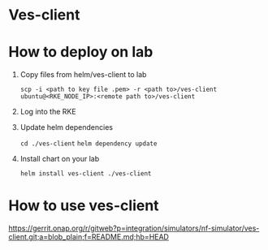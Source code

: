 # Ves-client

# How to deploy on lab

1. Copy files from helm/ves-client to lab
 
     `scp -i <path to key file .pem> -r <path to>/ves-client ubuntu@<RKE_NODE_IP>:<remote path to>/ves-client  `
2. Log into the RKE

3. Update helm dependencies
    
    `cd ./ves-client`
    `helm dependency update`

4. Install chart on your lab
    
    `helm install ves-client ./ves-client`
    
# How to use ves-client
    
<https://gerrit.onap.org/r/gitweb?p=integration/simulators/nf-simulator/ves-client.git;a=blob_plain;f=README.md;hb=HEAD>
    
 